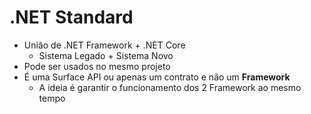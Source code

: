 #  .NET Standard

- União de .NET Framework + .NET Core
    - Sistema Legado + Sistema Novo
- Pode ser usados no mesmo projeto
- É uma Surface API ou apenas um contrato e não um **Framework** 
    - A ideia é garantir o funcionamento dos 2 Framework ao mesmo tempo

